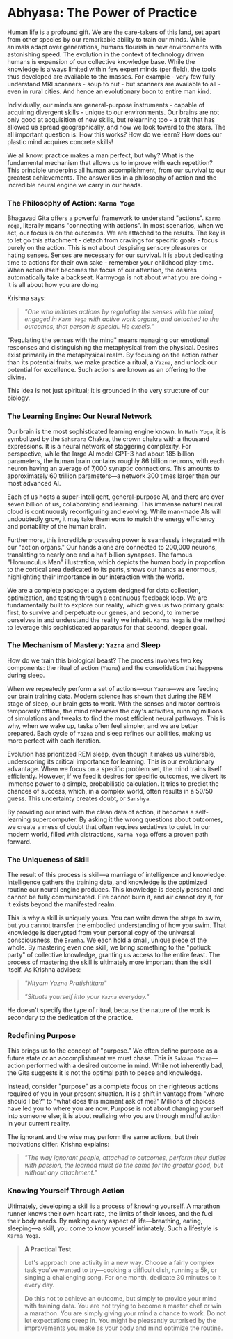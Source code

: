# Abhyasa: The Power of Practice

Human life is a profound gift. We are the care-takers of this land, set apart from other species by our remarkable ability to train our minds. While animals adapt over generations, humans flourish in new environments with astonishing speed.  The evolution in the context of technology driven humans is expansion of our collective knowledge base. While the  knowledge is always limited within few expert minds  (per field), the tools thus developed are available to the masses. For example - very few fully understand MRI scanners - soup to nut -  but scanners are available to all - even in rural cities. And hence an evolutionary boon to entire man kind.

Individually, our minds are general-purpose instruments - capable of acquiring divergent skills - unique to our environments. Our brains are not only good at acquisition of new skills,  but relearning too - a trait that has allowed us spread geographically, and now we look toward to the stars. The all important question is: How this works? How do we learn? How does our plastic mind acquires concrete skills!

We all know: practice makes a man perfect, but why? What is the fundamental mechanism that allows us to improve with each repetition? This principle underpins all human accomplishment, from our survival to our greatest achievements. The answer lies in a philosophy of action and the incredible neural engine we carry in our heads.

### The Philosophy of Action: `Karma Yoga`

Bhagavad Gita offers a powerful framework to understand "actions".  `Karma Yoga`, literally means "connecting with actions". In most scenarios, when we act, our focus is on the outcomes. We are attached to the results. The key is to let go this attachment - detach from  cravings for specific goals - focus purely on the action. This is not about despising sensory pleasures or hating senses. Senses are necessary for our survival. It is about dedicating time to actions for their own sake - remember your childhood play-time. When action itself becomes the focus of our attention, the desires automatically take a backseat. Karmyoga is not about what  you are doing - it is all about how you are doing. 

Krishna says:

> *"One who initiates actions by regulating the senses with the mind, engaged in `Karm Yoga` with active work organs, and detached to the outcomes, that person is special. He excels."*

"Regulating the senses with the mind" means managing our emotional responses and distinguishing the metaphysical from the physical. Desires exist primarily in the metaphysical realm. By focusing on the action rather than its potential fruits, we make practice a ritual, a `Yazna`, and unlock our potential for excellence. Such actions are known as an offering to the divine.

This idea is not just spiritual; it is grounded in the very structure of our biology.

### The Learning Engine: Our Neural Network

Our brain is the most sophisticated learning engine known. In `Hath Yoga`, it is symbolized by the `Sahsrara` Chakra, the crown chakra with a thousand expressions. It is a neural network of staggering complexity. For perspective, while the large AI model GPT-3 had about 185 billion parameters, the human brain contains roughly 86 billion neurons, with each neuron having an average of 7,000 synaptic connections. This amounts to approximately 60 trillion parameters—a network 300 times larger than our most advanced AI.

Each of us hosts a super-intelligent, general-purpose AI, and there are over seven billion of us, collaborating and learning. This immense natural neural cloud is continuously reconfiguring and evolving. While man-made AIs will undoubtedly grow, it may take them eons to match the energy efficiency and portability of the human brain.

Furthermore, this incredible processing power is seamlessly integrated with our "action organs." Our hands alone are connected to 200,000 neurons, translating to nearly one and a half billion synapses. The famous "Homunculus Man" illustration, which depicts the human body in proportion to the cortical area dedicated to its parts, shows our hands as enormous, highlighting their importance in our interaction with the world.

We are a complete package: a system designed for data collection, optimization, and testing through a continuous feedback loop. We are fundamentally built to explore our reality, which gives us two primary goals: first, to survive and perpetuate our genes, and second, to immerse ourselves in and understand the reality we inhabit. `Karma Yoga` is the method to leverage this sophisticated apparatus for that second, deeper goal.

### The Mechanism of Mastery: `Yazna` and Sleep

How do we train this biological beast? The process involves two key components: the ritual of action (`Yazna`) and the consolidation that happens during sleep.

When we repeatedly perform a set of actions—our `Yazna`—we are feeding our brain training data. Modern science has shown that during the REM stage of sleep, our brain gets to work. With the senses and motor controls temporarily offline, the mind rehearses the day's activities, running millions of simulations and tweaks to find the most efficient neural pathways. This is why, when we wake up, tasks often feel simpler, and we are better prepared. Each cycle of `Yazna` and sleep refines our abilities, making us more perfect with each iteration.

Evolution has prioritized REM sleep, even though it makes us vulnerable, underscoring its critical importance for learning. This is our evolutionary advantage. When we focus on a specific problem set, the mind trains itself efficiently. However, if we feed it desires for specific outcomes, we divert its immense power to a simple, probabilistic calculation. It tries to predict the chances of success, which, in a complex world, often results in a 50/50 guess. This uncertainty creates doubt, or `Sanshya`.

By providing our mind with the clean data of action, it becomes a self-learning supercomputer. By asking it the wrong questions about outcomes, we create a mess of doubt that often requires sedatives to quiet. In our modern world, filled with distractions, `Karma Yoga` offers a proven path forward.

### The Uniqueness of Skill

The result of this process is skill—a marriage of intelligence and knowledge. Intelligence gathers the training data, and knowledge is the optimized routine our neural engine produces. This knowledge is deeply personal and cannot be fully communicated. Fire cannot burn it, and air cannot dry it, for it exists beyond the manifested realm.

This is why a skill is uniquely yours. You can write down the steps to swim, but you cannot transfer the embodied understanding of how *you* swim. That knowledge is decrypted from your personal copy of the universal consciousness, the `Bramha`. We each hold a small, unique piece of the whole. By mastering even one skill, we bring something to the "potluck party" of collective knowledge, granting us access to the entire feast. The process of mastering the skill is ultimately more important than the skill itself. As Krishna advises:

> *"Nityam Yazne Pratishtitam"*
>
> *"Situate yourself into your `Yazna` everyday."*

He doesn't specify the type of ritual, because the nature of the work is secondary to the dedication of the practice.

### Redefining Purpose

This brings us to the concept of "purpose." We often define purpose as a future state or an accomplishment we must chase. This is `Sakaam Yazna`—action performed with a desired outcome in mind. While not inherently bad, the Gita suggests it is not the optimal path to peace and knowledge.

Instead, consider "purpose" as a complete focus on the righteous actions required of you in your present situation. It is a shift in vantage from "where should I be?" to "what does this moment ask of me?" Millions of choices have led you to where you are now. Purpose is not about changing yourself into someone else; it is about realizing who you are through mindful action in your current reality.

The ignorant and the wise may perform the same actions, but their motivations differ. Krishna explains:

> *"The way ignorant people, attached to outcomes, perform their duties with passion, the learned must do the same for the greater good, but without any attachment."*

### Knowing Yourself Through Action

Ultimately, developing a skill is a process of knowing yourself. A marathon runner knows their own heart rate, the limits of their knees, and the fuel their body needs. By making every aspect of life—breathing, eating, sleeping—a skill, you come to know yourself intimately. Such a lifestyle is `Karma Yoga`.

> **A Practical Test**
>
> Let's approach one activity in a new way. Choose a fairly complex task you've wanted to try—cooking a difficult dish, running a 5k, or singing a challenging song. For one month, dedicate 30 minutes to it every day.
>
> Do this not to achieve an outcome, but simply to provide your mind with training data. You are not trying to become a master chef or win a marathon. You are simply giving your mind a chance to work. Do not let expectations creep in. You might be pleasantly surprised by the improvements you make as your body and mind optimize the routine.
>
